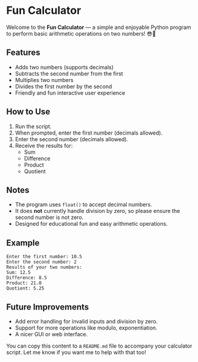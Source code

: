 
# Fun Calculator

Welcome to the **Fun Calculator** — a simple and enjoyable Python program to perform basic arithmetic operations on two numbers! 😎🎉

## Features

- Adds two numbers (supports decimals)
- Subtracts the second number from the first
- Multiplies two numbers
- Divides the first number by the second  
- Friendly and fun interactive user experience

## How to Use

1. Run the script.
2. When prompted, enter the first number (decimals allowed).
3. Enter the second number (decimals allowed).
4. Receive the results for:
   - Sum
   - Difference
   - Product
   - Quotient

## Notes

- The program uses `float()` to accept decimal numbers.
- It does **not** currently handle division by zero, so please ensure the second number is not zero.
- Designed for educational fun and easy arithmetic operations.

## Example

```
Enter the first number: 10.5
Enter the second number: 2
Results of your two numbers:
Sum: 12.5
Difference: 8.5
Product: 21.0
Quotient: 5.25
```

## Future Improvements

- Add error handling for invalid inputs and division by zero.
- Support for more operations like modulo, exponentiation.
- A nicer GUI or web interface.

You can copy this content to a `README.md` file to accompany your calculator script. Let me know if you want me to help with that too!
